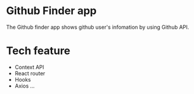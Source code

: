 # Github Finder app

The Github finder app shows github user's infomation by using Github API.


# Tech feature
- Context API
- React router
- Hooks
- Axios
...

